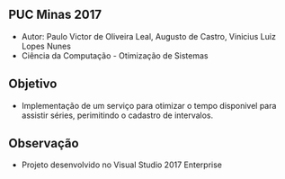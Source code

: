 ## PUC Minas 2017
- Autor: Paulo Victor de Oliveira Leal, Augusto de Castro, Vinicius Luiz 
Lopes Nunes
- Ciência da Computação - Otimização de Sistemas

## Objetivo
- Implementação de um serviço para otimizar o tempo disponivel para 
assistir séries, perimitindo o cadastro de intervalos.

## Observação
- Projeto desenvolvido no Visual Studio 2017 Enterprise